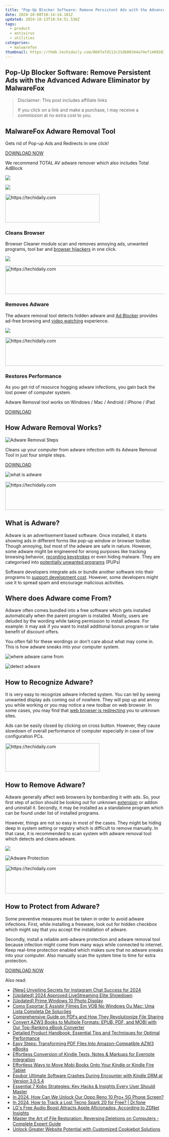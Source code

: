 ```yaml
---
title: "Pop-Up Blocker Software: Remove Persistent Ads with the Advanced Adware Eliminator by MalwareFox"
date: 2024-10-08T10:14:14.181Z
updated: 2024-10-13T19:54:51.536Z
tags:
  - product
  - antivirus
  - utilities
categories:
  - malwarefox
thumbnail: https://thmb.techidaily.com/8607afd112c21db80344a74ef1409282fa825e22bfc978ed73479483276176d5.jpg
---
```


## Pop-Up Blocker Software: Remove Persistent Ads with the Advanced Adware Eliminator by MalwareFox

>  Disclaimer: This post includes affiliate links
>
>  If you click on a link and make a purchase, I may receive a commission at no extra cost to you.
>

## **MalwareFox Adware Removal Tool**

Gets rid of Pop-up Ads and Redirects in one click!

[DOWNLOAD NOW](https://tools.techidaily.com/malwarefox/products/) 

We recommend TOTAL AV adware remover which also includes Total AdBlock

![](https://www.malwarefox.com/wp-content/uploads/2022/07/totalav-window.webp)

![](https://malwarefox.com/wp-content/uploads/2017/06/sweep.jpg)

<!-- affiliate ads begin -->
<a href="https://malaysia-healthcare-travel-council.pxf.io/c/5597632/1557746/17382" target="_top" id="1557746">
  <img src="//a.impactradius-go.com/display-ad/17382-1557746" border="0" alt="https://techidaily.com" width="300" height="90"/>
</a>
<img height="0" width="0" src="https://malaysia-healthcare-travel-council.pxf.io/i/5597632/1557746/17382" style="position:absolute;visibility:hidden;" border="0" />
<!-- affiliate ads end -->

### Cleans Browser

Browser Cleaner module scan and removes annoying ads, unwanted programs, tool bar and [browser hijackers](https://tools.techidaily.com/malwarefox/products/) in one click.

![](https://malwarefox.com/wp-content/uploads/2017/06/bug.jpg)

<!-- affiliate ads begin -->
<a href="https://appsumo.8odi.net/c/5597632/2049391/7443" target="_top" id="2049391">
  <img src="//a.impactradius-go.com/display-ad/7443-2049391" border="0" alt="https://techidaily.com" width="728" height="90"/>
</a>
<img height="0" width="0" src="https://appsumo.8odi.net/i/5597632/2049391/7443" style="position:absolute;visibility:hidden;" border="0" />
<!-- affiliate ads end -->

### Removes Adware

The adware removal tool detects hidden adware and [Ad Blocker](https://tools.techidaily.com/malwarefox/products/) provides ad-free browsing and [video watching](https://tools.techidaily.com/malwarefox/products/) experience.

![](https://malwarefox.com/wp-content/uploads/2017/06/performnce.jpg)

<!-- affiliate ads begin -->
<a href="https://review-au.sjv.io/c/5597632/2135316/14409" target="_top" id="2135316">
  <img src="//a.impactradius-go.com/display-ad/14409-2135316" border="0" alt="https://techidaily.com" width="728" height="90"/>
</a>
<img height="0" width="0" src="https://review-au.sjv.io/i/5597632/2135316/14409" style="position:absolute;visibility:hidden;" border="0" />
<!-- affiliate ads end -->

### Restores Performance

As you get rid of resource hogging adware infections, you gain back the lost power of computer system.

Adware Removal tool works on Windows / Mac / Android / iPhone / iPad

[DOWNLOAD](https://tools.techidaily.com/malwarefox/products/) 

## How Adware Removal Works?

![Adware Removal Steps](https://malwarefox.com/wp-content/uploads/2017/06/adware-removal-procedure.png)

Cleans up your computer from adware infection with its Adware Removal Tool in just four simple steps.

[DOWNLOAD](https://tools.techidaily.com/malwarefox/products/) 

![what is adware](https://malwarefox.com/wp-content/uploads/2017/06/what-is-adware.png "what is adware")

<!-- affiliate ads begin -->
<a href="https://aligracehair.sjv.io/c/5597632/1938698/19272" target="_top" id="1938698">
  <img src="//a.impactradius-go.com/display-ad/19272-1938698" border="0" alt="https://techidaily.com" width="728" height="90"/>
</a>
<img height="0" width="0" src="https://aligracehair.sjv.io/i/5597632/1938698/19272" style="position:absolute;visibility:hidden;" border="0" />
<!-- affiliate ads end -->

## What is Adware?

Adware is an advertisement based software. Once installed, it starts showing ads in different forms like pop-up window or browser toolbar. Though annoying, but most of the adware are safe in nature. However, some adware might be engineered for wrong purposes like tracking browsing behavior, [recording keystrokes](https://tools.techidaily.com/malwarefox/products/) or even hiding malware. They are categorised into [potentially unwanted programs](https://tools.techidaily.com/malwarefox/products/) (PUPs)

Software developers integrate ads or bundle another software into their programs to [support development cost](https://tools.techidaily.com/malwarefox/products/). However, some developers might use it to spread spam and encourage malicious activities.

## Where does Adware come From?

Adware often comes bundled into a free software which gets installed automatically when the parent program is installed. Mostly, users are deluded by the wording while taking permission to install adware. For example: it may ask if you want to install additional bonus program or take benefit of discount offers.

You often fall for these wordings or don’t care about what may come in. This is how adware sneaks into your computer system.

![where adware came from](https://malwarefox.com/wp-content/uploads/2017/06/what-is-adware.jpg "where adware came from")

![detect adware](https://malwarefox.com/wp-content/uploads/2017/06/recognize-adware.png "detect adware")

## How to Recognize Adware?

It is very easy to recognize adware infected system. You can tell by seeing unwanted display ads coming out of nowhere. They will pop up and annoy you while working or you may notice a new toolbar on web browser. In some cases, you may find that [web browser is redirecting](https://tools.techidaily.com/malwarefox/products/) you to unknown sites.

Ads can be easily closed by clicking on cross button. However, they cause slowdown of overall performance of computer especially in case of low configuration PCs.

<!-- affiliate ads begin -->
<a href="https://aligracehair.sjv.io/c/5597632/2087234/19272" target="_top" id="2087234">
  <img src="//a.impactradius-go.com/display-ad/19272-2087234" border="0" alt="https://techidaily.com" width="300" height="90"/>
</a>
<img height="0" width="0" src="https://aligracehair.sjv.io/i/5597632/2087234/19272" style="position:absolute;visibility:hidden;" border="0" />
<!-- affiliate ads end -->

## How to Remove Adware?

Adware generally affect web browsers by bombarding it with ads. So, your first step of action should be looking out for unknown [extension](https://tools.techidaily.com/malwarefox/products/) or addon and uninstall it. Secondly, it may be installed as a standalone program which can be found under list of installed programs.

However, things are not so easy in most of the cases. They might be hiding deep in system setting or registry which is difficult to remove manually. In that case, it is recommended to scan system with adware removal tool which detects and cleans adware.

![](https://malwarefox.com/wp-content/uploads/2017/06/remove-adware.png)

![Adware Protection](https://malwarefox.com/wp-content/uploads/2017/06/adware-protection.png "Adware Protection")

<!-- affiliate ads begin -->
<a href="https://ephamedtechinc.pxf.io/c/5597632/2137203/26400" target="_top" id="2137203">
  <img src="//a.impactradius-go.com/display-ad/26400-2137203" border="0" alt="https://techidaily.com" width="728" height="90"/>
</a>
<img height="0" width="0" src="https://ephamedtechinc.pxf.io/i/5597632/2137203/26400" style="position:absolute;visibility:hidden;" border="0" />
<!-- affiliate ads end -->

## How to Protect from Adware?

Some preventive measures must be taken in order to avoid adware infections. First, while installing a freeware, look out for hidden checkbox which might say that you accept the installation of adware.

Secondly, install a reliable anti-adware protection and adware removal tool because infection might come from many ways while connected to internet. Keep real-time protection enabled which makes sure that no adware sneaks into your computer. Also manually scan the system time to time for extra protection.

[DOWNLOAD NOW](https://tools.techidaily.com/malwarefox/products/)

<ins class="adsbygoogle"
     style="display:block"
     data-ad-format="autorelaxed"
     data-ad-client="ca-pub-7571918770474297"
     data-ad-slot="1223367746"></ins>

<ins class="adsbygoogle"
     style="display:block"
     data-ad-client="ca-pub-7571918770474297"
     data-ad-slot="8358498916"
     data-ad-format="auto"
     data-full-width-responsive="true"></ins>

<span class="atpl-alsoreadstyle">Also read:</span>
<div><ul>
<li><a href="https://instagram-clips.techidaily.com/new-unveiling-secrets-for-instagram-chat-success-for-2024/"><u>[New] Unveiling Secrets for Instagram Chat Success for 2024</u></a></li>
<li><a href="https://on-screen-recording.techidaily.com/updated-2024-approved-livestreaming-elite-showdown/"><u>[Updated] 2024 Approved LiveStreaming Elite Showdown</u></a></li>
<li><a href="https://extra-guidance.techidaily.com/updated-prime-windows-10-photo-display/"><u>[Updated] Prime Windows 10 Photo Display</u></a></li>
<li><a href="https://vp-tips.techidaily.com/como-exportar-e-assistir-filmes-em-vob-no-windows-ou-mac-uma-lista-completa-de-solucoes/"><u>Como Exportar E Assistir Filmes Em VOB No Windows Ou Mac: Uma Lista Completa De Soluções</u></a></li>
<li><a href="https://discover-answers.techidaily.com/comprehensive-guide-on-pdfs-and-how-they-revolutionize-file-sharing/"><u>Comprehensive Guide on PDFs and How They Revolutionize File Sharing</u></a></li>
<li><a href="https://discover-answers.techidaily.com/convert-azw3-books-to-multiple-formats-epub-pdf-and-mobi-with-our-top-ranking-ebook-converter/"><u>Convert AZW3 Books to Multiple Formats: EPUB, PDF, and MOBI with Our Top-Ranking eBook Converter</u></a></li>
<li><a href="https://discover-answers.techidaily.com/detailed-product-handbook-essential-tips-and-techniques-for-optimal-performance/"><u>Detailed Product Handbook: Essential Tips and Techniques for Optimal Performance</u></a></li>
<li><a href="https://discover-answers.techidaily.com/easy-steps-transforming-pdf-files-into-amazon-compatible-azw3-ebooks/"><u>Easy Steps: Transforming PDF Files Into Amazon-Compatible AZW3 eBooks</u></a></li>
<li><a href="https://discover-answers.techidaily.com/effortless-conversion-of-kindle-texts-notes-and-markups-for-evernote-integration/"><u>Effortless Conversion of Kindle Texts, Notes & Markups for Evernote Integration</u></a></li>
<li><a href="https://discover-answers.techidaily.com/effortless-ways-to-move-mobi-books-onto-your-kindle-or-kindle-fire-tablet/"><u>Effortless Ways to Move Mobi Books Onto Your Kindle or Kindle Fire Tablet</u></a></li>
<li><a href="https://discover-answers.techidaily.com/epubor-ultimate-software-crashes-during-encounter-with-kindle-drm-at-version-3054/"><u>Epubor Ultimate Software Crashes During Encounter with Kindle DRM at Version 3.0.5.4</u></a></li>
<li><a href="https://discover-answers.techidaily.com/essential-7-kobo-strategies-key-hacks-and-insights-every-user-should-master/"><u>Essential 7 Kobo Strategies: Key Hacks & Insights Every User Should Master</u></a></li>
<li><a href="https://easy-unlock-android.techidaily.com/in-2024-how-can-we-unlock-our-oppo-reno-10-proplus-5g-phone-screen-by-drfone-android/"><u>In 2024, How Can We Unlock Our Oppo Reno 10 Pro+ 5G Phone Screen?</u></a></li>
<li><a href="https://android-location-track.techidaily.com/in-2024-how-to-track-a-lost-tecno-spark-20-for-free-drfone-by-drfone-virtual-android/"><u>In 2024, How to Track a Lost Tecno Spark 20 for Free? | Dr.fone</u></a></li>
<li><a href="https://tech-hub.techidaily.com/lgs-free-audio-boost-attracts-apple-aficionados-according-to-zdnet-insights/"><u>LG's Free Audio Boost Attracts Apple Aficionados, According to ZDNet Insights</u></a></li>
<li><a href="https://win-unique.techidaily.com/master-the-art-of-file-restoration-reversing-deletions-on-computers-complete-expert-guide/"><u>Master the Art of File Restoration: Reversing Deletions on Computers - Complete Expert Guide</u></a></li>
<li><a href="https://data-safeguard.techidaily.com/unlock-greater-website-potential-with-customized-cookiebot-solutions/"><u>Unlock Greater Website Potential with Customized Cookiebot Solutions</u></a></li>
</ul></div>

